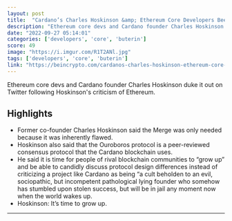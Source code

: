 ```yaml
---
layout: post
title:  "Cardano’s Charles Hoskinson &amp; Ethereum Core Developers Beef It out on Twitter - BeInCrypto"
description: "Ethereum core devs and Cardano founder Charles Hoskinson duke it out on Twitter following Hoskinson's criticism of Ethereum."
date: "2022-09-27 05:14:01"
categories: ['developers', 'core', 'buterin']
score: 49
image: "https://i.imgur.com/R1T2ANl.jpg"
tags: ['developers', 'core', 'buterin']
link: "https://beincrypto.com/cardanos-charles-hoskinson-ethereum-core-developers-beef-it-out-on-twitter/?utm_source=thecryptoapp"
---
```


Ethereum core devs and Cardano founder Charles Hoskinson duke it out on Twitter following Hoskinson's criticism of Ethereum.

## Highlights

- Former co-founder Charles Hoskinson said the Merge was only needed because it was inherently flawed.
- Hoskinson also said that the Ouroboros protocol is a peer-reviewed consensus protocol that the Cardano blockchain uses.
- He said it is time for people of rival blockchain communities to “grow up” and be able to candidly discuss protocol design differences instead of criticizing a project like Cardano as being “a cult beholden to an evil, sociopathic, but incompetent pathological lying founder who somehow has stumbled upon stolen success, but will be in jail any moment now when the world wakes up.
- Hoskinson: It’s time to grow up.

---
